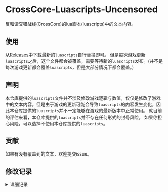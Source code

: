 # CrossCore-Luascripts-Uncensored

反和谐交错战线(CrossCore)的lua脚本(luascripts)中的文本内容。

## 使用

从[Releases](https://github.com/AXiX-official/CrossCore-Luascripts-Uncensored/releases/latest)中下载最新的`luascripts`自行替换即可。
但是每次游戏更新`luascripts`之后，这个文件都会被覆盖，需要等待新的`luascripts`发布。(并不是每次游戏更新都会覆盖`luascripts`，但是大部分情况下都会覆盖。)

## 声明

本仓库提供的`luascripts`文件并不涉及修改游戏逻辑与数值，仅仅是修改了游戏中的文本内容。但是由于游戏的更新可能会导致`luascripts`的内容发生变化，因此本仓库提供的`luascripts`并不一定能够在游戏的最新版本中正常使用。
就目前的评估来看，本仓库提供的`luascripts`并不存在任何形式的封号风险。
如果你担心风险，可以选择不使用本仓库提供的`luascripts`。

## 贡献

如果有没有覆盖到的文本，欢迎提交issue。

## 修改记录

<details>
<summary>详细记录</summary>

- [2024.02.15](history/2024.02.15.md) 首次提交

</details>